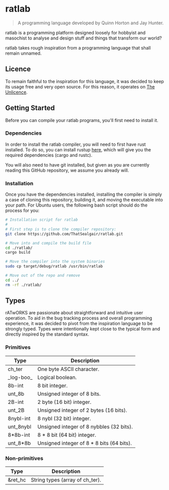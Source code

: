 # ratlab

> A programming language developed by Quinn Horton and Jay Hunter.

ratlab is a programming platform designed loosely for hobbyist and masochist to analyse and design stuff and things that transform our world?

ratlab takes rough inspiration from a programming language that shall remain unnamed.

## Licence

To remain faithful to the inspiration for this language, it was decided to keep its usage free and very open source. For this reason, it operates on [The Unlicence](https://choosealicense.com/licenses/unlicense/).

## Getting Started

Before you can compile your ratlab programs, you'll first need to install it.

### Dependencies

In order to install the ratlab compiler, you will need to first have rust installed. To do so, you can install rustup [here](https://www.rust-lang.org/tools/install), which will give you the required dependencies (cargo and rustc).

You will also need to have git installed, but given as you are currently reading this GitHub repository, we assume you already will.

### Installation

Once you have the dependencies installed, installing the compiler is simply a case of cloning this repository, building it, and moving the executable into your path. For Ubuntu users, the following bash script should do the process for you:

```bash
# Installation script for ratlab
# 
# First step is to clone the compiler repository:
git clone https://github.com/ThatSealgair/ratlab.git

# Move into and compile the build file
cd ./ratlab/
cargo build

# Move the compiler into the system binaries
sudo cp target/debug/ratlab /usr/bin/ratlab

# Move out of the repo and remove
cd ../
rm -rf ./ratlab/
```

## Types

rATwORKS are passionate about straightforward and intuitive user operation. To aid in the bug tracking process and overall programming experience, it was decided to pivot from the inspiration language to be strongly typed. Types were intentionally kept close to the typical form and directly inspired by the standard syntax.

### Primitives

| Type | Description |
| ----- | ----- |
| ch_ter | One byte ASCII character. |
| \_log-boo\_ | Logical boolean. |
| 8b-int | 8 bit integer. |
| unt_8b | Unsigned integer of 8 bits. |
| 2B-int | 2 byte (16 bit) integer. |
| unt_2B | Unsigned integer of 2 bytes (16 bits). |
| 8nybl-int | 8 nybl (32 bit) integer. |
| unt_8nybl | Unsigned integer of 8 nybbles (32 bits). |
| 8*8b-int | 8 * 8 bit (64 bit) integer. |
| unt_8*8b | Unsigned integer of 8 * 8 bits (64 bits). |

### Non-primitives

| Type | Description |
| ----- | ----- |
| &ret_hc | String types (array of ch_ter). |

